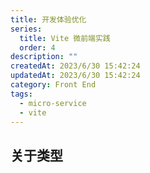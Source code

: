 ```yaml
---
title: 开发体验优化
series:
  title: Vite 微前端实践
  order: 4
description: ""
createdAt: 2023/6/30 15:42:24
updatedAt: 2023/6/30 15:42:24
category: Front End
tags:
  - micro-service
  - vite
---
```

## 关于类型
